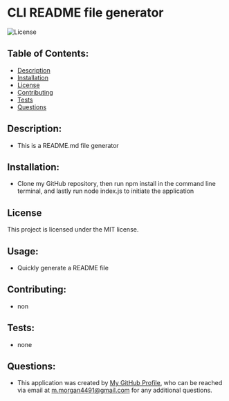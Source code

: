 
  
  # CLI README file generator

  ![License](https://img.shields.io/badge/license-MIT-blue.svg)
  

  ## Table of Contents:
  - [Description](#description)
  - [Installation](#installation)
  - [License](#license)
  - [Contributing](#contributing)
  - [Tests](#tests)
  - [Questions](#questions)


  ## Description:
  - This is a README.md file generator
  
  ## Installation:
  - Clone my GitHub repository, then run npm install in the command line terminal, and lastly run node index.js to initiate the application
  
  
  ## License

  This project is licensed under the MIT license.
  
  ## Usage:
  - Quickly generate a README file
  
  ## Contributing:
  - non
  
  ## Tests:
  - none

  ## Questions:
  - This application was created by [My GitHub Profile](https://github.com/morgan4491), who can be reached via email at m.morgan4491@gmail.com for any additional questions.

